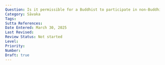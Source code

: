 ```yaml
---
Question: Is it permissible for a Buddhist to participate in non-Buddhist religious ceremonies?
Category: Sāvaka
Tags:
Sutta References:
Date Entered: March 30, 2025
Last Revised:
Review Status: Not started
Level: 
Priority: 
Number: 
Draft: true
---
```

